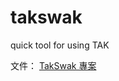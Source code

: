 # takswak
quick tool for using TAK

文件： [TakSwak 專案](https://docs.google.com/document/d/1XWAuBF3vA7zcBsOR8d6ZHryrLPRnseuANBtBmz2tDls/edit?usp=sharing)
